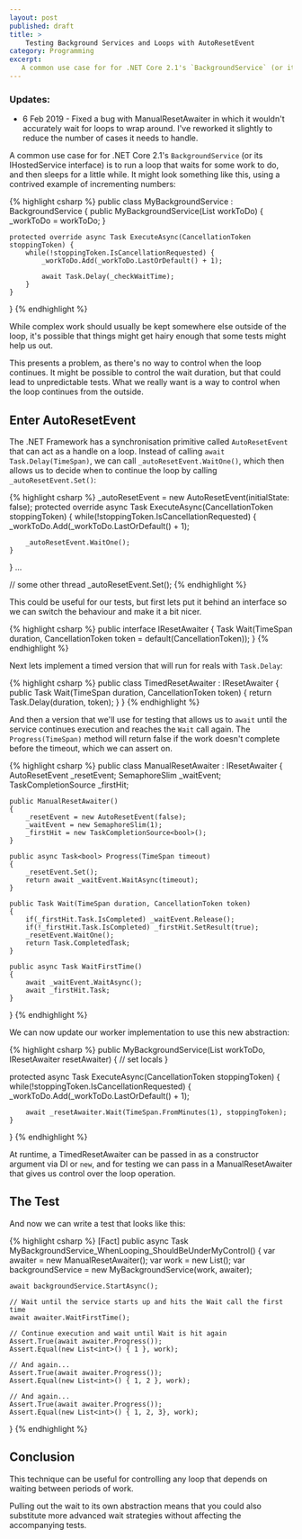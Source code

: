 ```yaml
---
layout: post
published: draft
title: >
    Testing Background Services and Loops with AutoResetEvent 
category: Programming
excerpt:
   A common use case for for .NET Core 2.1's `BackgroundService` (or its IHostedService interface) is to run a loop that waits for some work to do, and then sleeps for a little while. Testing them can be a slight challenge, however.
---
```


### Updates:
- 6 Feb 2019 - Fixed a bug with ManualResetAwaiter in which it wouldn't accurately wait for loops to wrap around. I've reworked it slightly to reduce the number of cases it needs to handle.

A common use case for for .NET Core 2.1's `BackgroundService` (or its IHostedService interface) is to run a loop that waits for some work to do, and then sleeps for a little while. It might look something like this, using a contrived example of incrementing numbers:

{% highlight csharp %}
public class MyBackgroundService : BackgroundService {
    public MyBackgroundService(List<int> workToDo) {
        _workToDo = workToDo;
    }

    protected override async Task ExecuteAsync(CancellationToken stoppingToken) {
        while(!stoppingToken.IsCancellationRequested) {
            _workToDo.Add(_workToDo.LastOrDefault() + 1);

            await Task.Delay(_checkWaitTime);
        }
    }
}
{% endhighlight %}

While complex work should usually be kept somewhere else outside of the loop, it's possible that things might get hairy enough that some tests might help us out.

This presents a problem, as there's no way to control when the loop continues. It might be possible to control the wait duration, but that could lead to unpredictable tests. What we really want is a way to control when the loop continues from the outside.

## Enter AutoResetEvent

The .NET Framework has a synchronisation primitive called `AutoResetEvent` that can act as a handle on a loop. Instead of calling `await Task.Delay(TimeSpan)`, we can call `_autoResetEvent.WaitOne()`, which then allows us to decide when to continue the loop by calling `_autoResetEvent.Set()`:


{% highlight csharp %}
_autoResetEvent = new AutoResetEvent(initialState: false);
protected override async Task ExecuteAsync(CancellationToken stoppingToken) {
    while(!stoppingToken.IsCancellationRequested) {
        _workToDo.Add(_workToDo.LastOrDefault() + 1);

        _autoResetEvent.WaitOne();
    }
}
...

// some other thread
_autoResetEvent.Set();
{% endhighlight %}

This could be useful for our tests, but first lets put it behind an interface so we can switch the behaviour and make it a bit nicer.

{% highlight csharp %}
public interface IResetAwaiter
{
    Task Wait(TimeSpan duration, CancellationToken token = default(CancellationToken));
}
{% endhighlight %}

Next lets implement a timed version that will run for reals with `Task.Delay`:

{% highlight csharp %}
public class TimedResetAwaiter : IResetAwaiter
{
    public Task Wait(TimeSpan duration, CancellationToken token)
    {
        return Task.Delay(duration, token);
    }
}
{% endhighlight %}

 And then a version that we'll use for testing that allows us to `await` until the service continues execution and reaches the `Wait` call again. The `Progress(TimeSpan)` method will return false if the work doesn't complete before the timeout, which we can assert on. 

{% highlight csharp %}
public class ManualResetAwaiter : IResetAwaiter {
	AutoResetEvent _resetEvent;
	SemaphoreSlim _waitEvent;
	TaskCompletionSource<bool> _firstHit;
	
	public ManualResetAwaiter()
	{
		_resetEvent = new AutoResetEvent(false);
		_waitEvent = new SemaphoreSlim(1);
		_firstHit = new TaskCompletionSource<bool>();
	}

	public async Task<bool> Progress(TimeSpan timeout)
	{
		_resetEvent.Set();
		return await _waitEvent.WaitAsync(timeout);
	}

	public Task Wait(TimeSpan duration, CancellationToken token)
	{
		if(_firstHit.Task.IsCompleted) _waitEvent.Release();
		if(!_firstHit.Task.IsCompleted) _firstHit.SetResult(true);
		_resetEvent.WaitOne();
		return Task.CompletedTask;
	}

	public async Task WaitFirstTime()
	{
		await _waitEvent.WaitAsync();
		await _firstHit.Task;
	}
}
{% endhighlight %}

We can now update our worker implementation to use this new abstraction:

{% highlight csharp %}
public MyBackgroundService(List<int> workToDo, IResetAwaiter resetAwaiter) { 
    // set locals 
}

protected async Task ExecuteAsync(CancellationToken stoppingToken) 
{
    while(!stoppingToken.IsCancellationRequested) {
        _workToDo.Add(_workToDo.LastOrDefault() + 1);

        await _resetAwaiter.Wait(TimeSpan.FromMinutes(1), stoppingToken);
    }
}
{% endhighlight %}

At runtime, a TimedResetAwaiter can be passed in as a constructor argument via DI or `new`, and for testing we can pass in a ManualResetAwaiter that gives us control over the loop operation.

## The Test

And now we can write a test that looks like this:

{% highlight csharp %}
[Fact]
public async Task MyBackgroundService_WhenLooping_ShouldBeUnderMyControl()
{
    var awaiter = new ManualResetAwaiter();
    var work = new List<int>();
    var backgroundService = new MyBackgroundService(work, awaiter);

    await backgroundService.StartAsync();

    // Wait until the service starts up and hits the Wait call the first time
    await awaiter.WaitFirstTime();

    // Continue execution and wait until Wait is hit again 
    Assert.True(await awaiter.Progress());
    Assert.Equal(new List<int>() { 1 }, work);
    
    // And again...
    Assert.True(await awaiter.Progress());
    Assert.Equal(new List<int>() { 1, 2 }, work);

    // And again...
    Assert.True(await awaiter.Progress());
    Assert.Equal(new List<int>() { 1, 2, 3}, work);
}
{% endhighlight %}


## Conclusion

This technique can be useful for controlling any loop that depends on waiting between periods of work. 

Pulling out the wait to its own abstraction means that you could also substitute more advanced wait strategies without affecting the accompanying tests.

